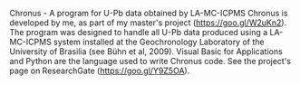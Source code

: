 Chronus - A program for U-Pb data obtained by LA-MC-ICPMS Chronus is developed by me, as part of my master's project 
(https://goo.gl/W2uKn2). The program was designed to handle all U-Pb data produced using a LA-MC-ICPMS system installed at the 
Geochronology Laboratory of the University of Brasilia (see Bühn et al, 2009). Visual Basic for Applications and Python are the 
language used to write Chronus code. See the project's page on ResearchGate (https://goo.gl/Y9Z5OA).
